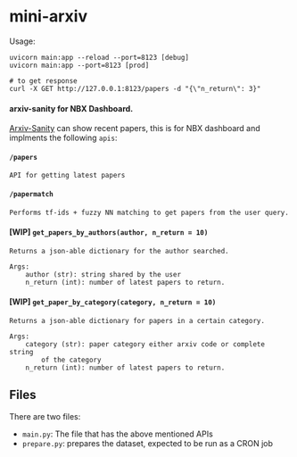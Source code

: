 # mini-arxiv

Usage:

```
uvicorn main:app --reload --port=8123 [debug]
uvicorn main:app --port=8123 [prod]

# to get response
curl -X GET http://127.0.0.1:8123/papers -d "{\"n_return\": 3}" 
```

#### arxiv-sanity for NBX Dashboard.

[Arxiv-Sanity](https://github.com/karpathy/arxiv-sanity-preserver) can show recent papers, this is for NBX dashboard and implments the following `apis`:

#### `/papers`
```
API for getting latest papers
```

#### `/papermatch`
```
Performs tf-ids + fuzzy NN matching to get papers from the user query.
```

#### [WIP] `get_papers_by_authors(author, n_return = 10)`
```
Returns a json-able dictionary for the author searched.

Args:
    author (str): string shared by the user
    n_return (int): number of latest papers to return.
```

#### [WIP] `get_paper_by_category(category, n_return = 10)`
```
Returns a json-able dictionary for papers in a certain category.

Args:
    category (str): paper category either arxiv code or complete string
        of the category
    n_return (int): number of latest papers to return.
```

## Files

There are two files:
- `main.py`: The file that has the above mentioned APIs
- `prepare.py`: prepares the dataset, expected to be run as a CRON job
